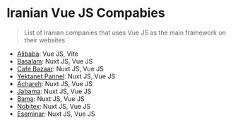 # Iranian Vue JS Compabies

> List of Iranian companies that uses Vue JS as the main framework on their websites

* [Alibaba](https://www.alibaba.ir/): Vue JS, Vite
* [Basalam](https://basalam.com/): Nuxt JS, Vue JS
* [Cafe Bazaar](https://cafebazaar.ir/): Nuxt JS, Vue JS
* [Yektanet Pannel](https://demo.yektanet.com/): Nuxt JS, Vue JS
* [Achareh](https://achareh.co): Nuxt JS, Vue JS
* [Jabama](https://www.jabama.com/): Nuxt JS, Vue JS
* [Bama](https://bama.ir/): Nuxt JS, Vue JS
* [Nobitex](https://nobitex.ir/): Nuxt JS, Vue JS
* [Eseminar](https://eseminar.tv): Nuxt JS, Vue JS
